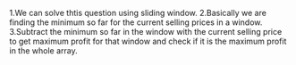 1.We can solve thtis question using sliding window.
2.Basically we are finding the minimum so far for the current selling prices in a window.
3.Subtract the minimum so far in the window with the current selling price to get maximum profit for that window and check if it is the maximum profit in the whole array.